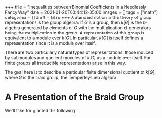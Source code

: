 +++
title = "Inequalities between Binomial Coefficients in a Needlessly Fancy Way"
date = 2021-01-20T00:44:12-05:00
images = []
tags = ["math"]
categories = []
draft = false
+++
A standard notion in the theory of group representations is the group algebra: if $G$ is a group, then $k[G]$ is the $k$-algebra generated by elements of $G$ with the multiplication of generators being the multiplication in the group. A representation of this group is equivalent to a module over $k[G]$. In particular, $k[G]$ is itself defines a representation since it is a module over itself.

There are two particularly natural types of representations: those induced by submodules and quotient modules of $k[G]$ as a module over itself. For finite groups all irreducible representations arise in this way.

The goal here is to describe a particular finite dimensional quotient of $k[G]$, where $G$ is the braid group, the Temperley-Lieb algebra. 

# A Presentation of the Braid Group
We'll take for granted the following 

